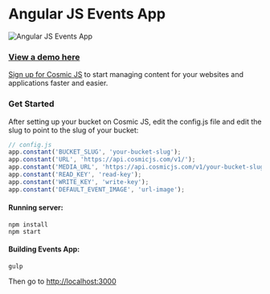 # Angular JS Events App
![Angular JS Events App](https://cosmicjs.com/uploads/797d5ff0-3676-11e7-9161-61cd2f0acd2a-angular-js-events-app-6.png)
### [View a demo here](https://events-app.cosmicapp.co/)
[Sign up for Cosmic JS](https://cosmicjs.com/) to start managing content for your websites and applications faster and easier.
### Get Started
After setting up your bucket on Cosmic JS, edit the config.js file and edit the slug to point to the slug of your bucket:


```javascript
// config.js
app.constant('BUCKET_SLUG', 'your-bucket-slug');
app.constant('URL', 'https://api.cosmicjs.com/v1/');
app.constant('MEDIA_URL', 'https://api.cosmicjs.com/v1/your-bucket-slug/media');
app.constant('READ_KEY', 'read-key');
app.constant('WRITE_KEY', 'write-key');
app.constant('DEFAULT_EVENT_IMAGE', 'url-image');
```


#### Running server:
```
npm install
npm start
```


#### Building Events App:
```
gulp
```
Then go to [http://localhost:3000](http://localhost:3000)


